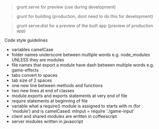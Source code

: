 > grunt serve 
for preview (use during development)

> grunt 
for building (production, dont need to do this for development)

> grunt serve:dist 
for a preview of the built app (preview of production app)


Code style guidelines
- variables camelCase
- folder names underscore between multiple words e.g. node_modules UNLESS they are modules
- file names that export a module have dash between multiple words e.g. game-effects
- tabs convert to spaces
- tab size of 2 spaces
- one new line between methods and functions
- two new lines at end of classes
- module.exports and exports statements at very end of file
- require statements at beginning of file
- variable what a require() module is assigned to starts with m (for 'module') and is camelCased:
    mInput = require './game-input'
- client and shared modules are written in coffeescript
- server modules written in javascript 